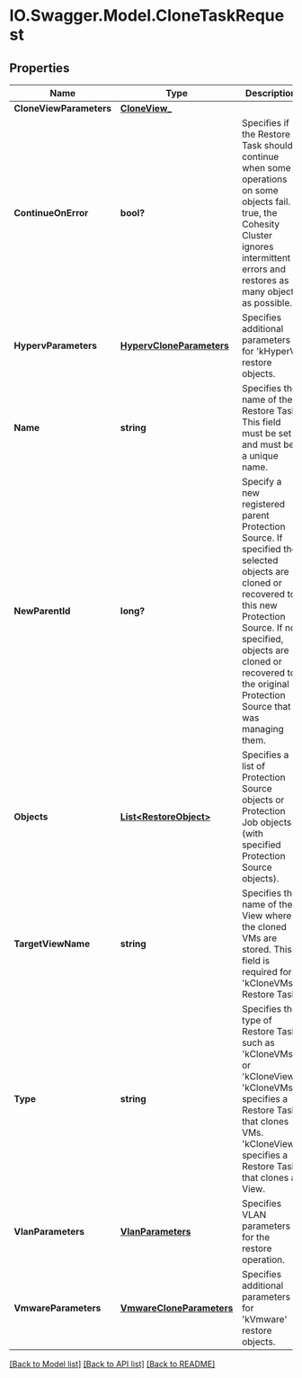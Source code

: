 # IO.Swagger.Model.CloneTaskRequest
## Properties

Name | Type | Description | Notes
------------ | ------------- | ------------- | -------------
**CloneViewParameters** | [**CloneView_**](CloneView_.md) |  | [optional] 
**ContinueOnError** | **bool?** | Specifies if the Restore Task should continue when some operations on some objects fail. If true, the Cohesity Cluster ignores intermittent errors and restores as many objects as possible. | [optional] 
**HypervParameters** | [**HypervCloneParameters**](HypervCloneParameters.md) | Specifies additional parameters for &#39;kHyperV&#39; restore objects. | [optional] 
**Name** | **string** | Specifies the name of the Restore Task. This field must be set and must be a unique name. | 
**NewParentId** | **long?** | Specify a new registered parent Protection Source. If specified the selected objects are cloned or recovered to this new Protection Source. If not specified, objects are cloned or recovered to the original Protection Source that was managing them. | [optional] 
**Objects** | [**List&lt;RestoreObject&gt;**](RestoreObject.md) | Specifies a list of Protection Source objects or Protection Job objects (with specified Protection Source objects). | [optional] 
**TargetViewName** | **string** | Specifies the name of the View where the cloned VMs are stored. This field is required for a &#39;kCloneVMs&#39; Restore Task. | [optional] 
**Type** | **string** | Specifies the type of Restore Task such as &#39;kCloneVMs&#39; or &#39;kCloneView&#39;. &#39;kCloneVMs&#39; specifies a Restore Task that clones VMs. &#39;kCloneView&#39; specifies a Restore Task that clones a View. | 
**VlanParameters** | [**VlanParameters**](VlanParameters.md) | Specifies VLAN parameters for the restore operation. | [optional] 
**VmwareParameters** | [**VmwareCloneParameters**](VmwareCloneParameters.md) | Specifies additional parameters for &#39;kVmware&#39; restore objects. | [optional] 

[[Back to Model list]](../README.md#documentation-for-models) [[Back to API list]](../README.md#documentation-for-api-endpoints) [[Back to README]](../README.md)

